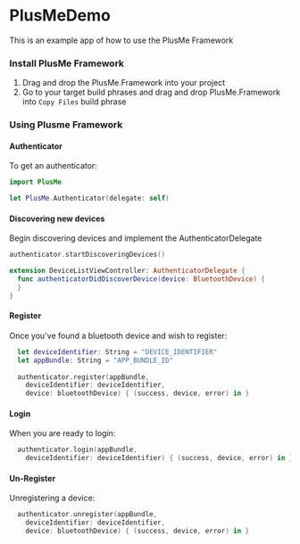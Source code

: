 # PlusMeDemo
This is an example app of how to use the PlusMe Framework

### Install PlusMe Framework
1. Drag and drop the PlusMe.Framework into your project
2. Go to your target build phrases and drag and drop PlusMe.Framework into `Copy Files` build phrase

### Using Plusme Framework
#### Authenticator
To get an authenticator:
```swift
import PlusMe

let PlusMe.Authenticator(delegate: self)

```

#### Discovering new devices 
Begin discovering devices and implement the AuthenticatorDelegate
```swift
authenticator.startDiscoveringDevices()

extension DeviceListViewController: AuthenticatorDelegate {
  func authenticatorDidDiscoverDevice(device: BluetoothDevice) {
  }
}
```

#### Register
Once you've found a bluetooth device and wish to register:
```swift
  let deviceIdentifier: String = "DEVICE_IDENTIFIER"
  let appBundle: String = "APP_BUNDLE_ID"
  
  authenticator.register(appBundle, 
    deviceIdentifier: deviceIdentifier, 
    device: bluetoothDevice) { (success, device, error) in }
```

#### Login
When you are ready to login:
```swift
  authenticator.login(appBundle, 
    deviceIdentifier: deviceIdentifier) { (success, device, error) in }
```

#### Un-Register
Unregistering a device:
```swift
  authenticator.unregister(appBundle,
    deviceIdentifier: deviceIdentifier,
    device: bluetoothDevice) { (success, device, error) in }
```
